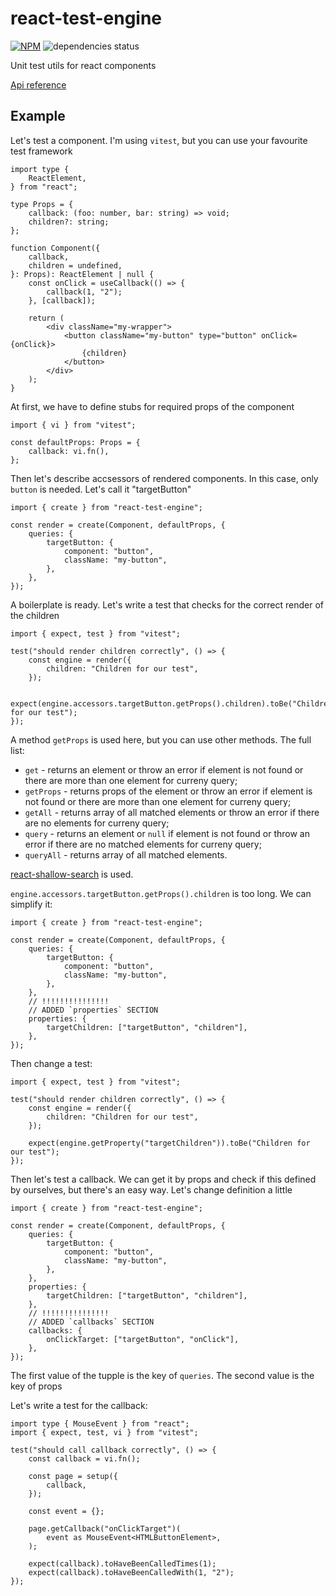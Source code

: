 # react-test-engine

[![NPM](https://img.shields.io/npm/v/react-test-engine.svg)](https://www.npmjs.com/package/react-test-engine)
![dependencies status](https://img.shields.io/librariesio/release/npm/react-test-engine)

Unit test utils for react components

[Api reference](https://vtaits.github.io/react-test-engine/)

## Example

Let's test a component. I'm using `vitest`, but you can use your favourite test framework

```tsx
import type {
	ReactElement,
} from "react";

type Props = {
	callback: (foo: number, bar: string) => void;
	children?: string;
};

function Component({
	callback,
	children = undefined,
}: Props): ReactElement | null {
	const onClick = useCallback(() => {
		callback(1, "2");
	}, [callback]);

	return (
		<div className="my-wrapper">
			<button className="my-button" type="button" onClick={onClick}>
				{children}
			</button>
		</div>
	);
}
```

At first, we have to define stubs for required props of the component

```tsx
import { vi } from "vitest";

const defaultProps: Props = {
	callback: vi.fn(),
};
```

Then let's describe accsessors of rendered components. In this case, only `button` is needed. Let's call it "targetButton"

```tsx
import { create } from "react-test-engine";

const render = create(Component, defaultProps, {
	queries: {
		targetButton: {
			component: "button",
			className: "my-button",
		},
	},
});
```

A boilerplate is ready. Let's write a test that checks for the correct render of the children

```tsx
import { expect, test } from "vitest";

test("should render children correctly", () => {
	const engine = render({
		children: "Children for our test",
	});

	expect(engine.accessors.targetButton.getProps().children).toBe("Children for our test");
});
```

A method `getProps` is used here, but you can use other methods. The full list:

- `get` - returns an element or throw an error if element is not found or there are more than one element for curreny query;
- `getProps` - returns props of the element or throw an error if element is not found or there are more than one element for curreny query;
- `getAll` - returns array of all matched elements or throw an error if there are no elements for curreny query;
- `query` - returns an element or `null` if element is not found or throw an error if there are no matched elements for curreny query;
- `queryAll` - returns array of all matched elements.

[react-shallow-search](https://github.com/vtaits/react-shallow-search) is used.

`engine.accessors.targetButton.getProps().children` is too long. We can simplify it:

```tsx
import { create } from "react-test-engine";

const render = create(Component, defaultProps, {
	queries: {
		targetButton: {
			component: "button",
			className: "my-button",
		},
	},
	// !!!!!!!!!!!!!!!
	// ADDED `properties` SECTION
	properties: {
		targetChildren: ["targetButton", "children"],
	},
});
```

Then change a test:

```tsx
import { expect, test } from "vitest";

test("should render children correctly", () => {
	const engine = render({
		children: "Children for our test",
	});

	expect(engine.getProperty("targetChildren")).toBe("Children for our test");
});
```

Then let's test a callback. We can get it by props and check if this defined by ourselves, but there's an easy way. Let's change definition a little

```tsx
import { create } from "react-test-engine";

const render = create(Component, defaultProps, {
	queries: {
		targetButton: {
			component: "button",
			className: "my-button",
		},
	},
	properties: {
		targetChildren: ["targetButton", "children"],
	},
	// !!!!!!!!!!!!!!!
	// ADDED `callbacks` SECTION
	callbacks: {
		onClickTarget: ["targetButton", "onClick"],
	},
});
```

The first value of the tupple is the key of `queries`. The second value is the key of props

Let's write a test for the callback:

```tsx
import type { MouseEvent } from "react";
import { expect, test, vi } from "vitest";

test("should call callback correctly", () => {
	const callback = vi.fn();

	const page = setup({
		callback,
	});

	const event = {};

	page.getCallback("onClickTarget")(
		event as MouseEvent<HTMLButtonElement>,
	);

	expect(callback).toHaveBeenCalledTimes(1);
	expect(callback).toHaveBeenCalledWith(1, "2");
});
```
